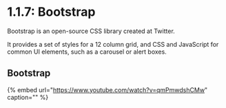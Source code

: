 # 1.1.7: Bootstrap

Bootstrap is an open-source CSS library created at Twitter.

It provides a set of styles for a 12 column grid, and CSS and JavaScript for common UI elements, such as a carousel or alert boxes.

## Bootstrap

{% embed url="https://www.youtube.com/watch?v=qmPmwdshCMw" caption="" %}

